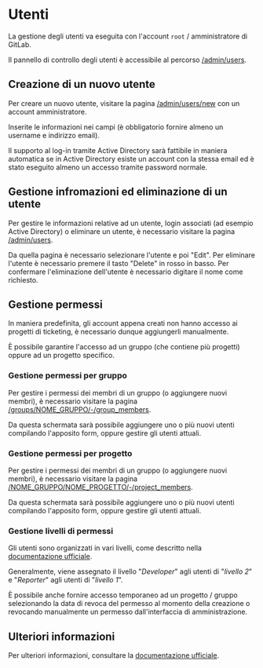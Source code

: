 # Utenti

La gestione degli utenti va eseguita con l'account `root` / amministratore di GitLab.

Il pannello di controllo degli utenti è accessibile al percorso
[/admin/users](https://support.banana.ch/admin/users).

## Creazione di un nuovo utente

Per creare un nuovo utente, visitare la pagina
[/admin/users/new](https://support.banana.ch/admin/users/new) con un account amministratore.

Inserite le informazioni nei campi (è obbligatorio fornire almeno un username e indirizzo email).

Il supporto al log-in tramite Active Directory sarà fattibile in maniera automatica se
in Active Directory esiste un account con la stessa email ed è stato eseguito almeno un accesso
tramite password normale.

## Gestione infromazioni ed eliminazione di un utente

Per gestire le informazioni relative ad un utente, login associati (ad esempio Active Directory)
o eliminare un utente, è necessario visitare la pagina [/admin/users](https://support.banana.ch/admin/users).

Da quella pagina è necessario selezionare l'utente e poi "Edit". Per eliminare l'utente è necessario
premere il tasto "Delete" in rosso in basso. Per confermare l'eliminazione dell'utente è necessario
digitare il nome come richiesto.

## Gestione permessi

In maniera predefinita, gli account appena creati non hanno accesso ai progetti di ticketing,
è necessario dunque aggiungerli manualmente.

È possibile garantire l'accesso ad un gruppo (che contiene più progetti) oppure ad un progetto
specifico.

### Gestione permessi per gruppo

Per gestire i permessi dei membri di un gruppo (o aggiungere nuovi membri), è necessario visitare
la pagina [/groups/NOME_GRUPPO/-/group_members](https://support.banana.ch/groups/ticketing/-/group_members).

Da questa schermata sarà possibile aggiungere uno o più nuovi utenti compilando l'apposito form, oppure
gestire gli utenti attuali.

### Gestione permessi per progetto

Per gestire i permessi dei membri di un gruppo (o aggiungere nuovi membri), è necessario visitare
la pagina [/NOME_GRUPPO/NOME_PROGETTO/-/project_members](https://support.banana.ch/ticketing/en_support/-/project_members).

Da questa schermata sarà possibile aggiungere uno o più nuovi utenti compilando l'apposito form, oppure
gestire gli utenti attuali.

### Gestione livelli di permessi

Gli utenti sono organizzati in vari livelli, come descritto nella
[documentazione ufficiale](https://docs.gitlab.com/ce/user/permissions.html).

Generalmente, viene assegnato il livello "_Developer_" agli utenti di "_livello 2_" e
"_Reporter_" agli utenti di "_livello 1_".

È possibile anche fornire accesso temporaneo ad un progetto / gruppo selezionando la
data di revoca del permesso al momento della creazione o revocando manualmente un permesso
dall'interfaccia di amministrazione.

## Ulteriori informazioni

Per ulteriori informazioni, consultare la
[documentazione ufficiale](https://docs.gitlab.com/ce/raketasks/user_management.html).
